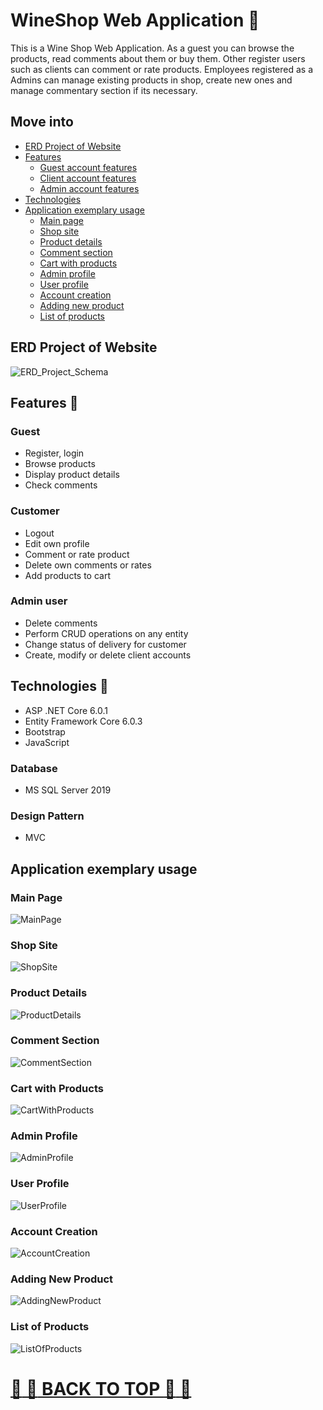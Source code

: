 # WineShop Web Application 🍷

This is a Wine Shop Web Application. As a guest you can browse the products, read comments about them or buy them. Other register users such as clients can comment or rate products. Employees registered as a Admins can manage existing products in shop, create new ones and manage commentary section if its necessary.

## Move into
* [ERD Project of Website](#erd-project-of-website)
* [Features](#features-)
  * [Guest account features](#guest)
  * [Client account features](#customer)
  * [Admin account features](#admin-user)
* [Technologies](#technologies-)
* [Application exemplary usage](#application-exemplary-usage)
  * [Main page](#main-page)
  * [Shop site](#shop-site)
  * [Product details](#product-details)
  * [Comment section](#comment-section)
  * [Cart with products](#cart-with-products)
  * [Admin profile](#admin-profile)
  * [User profile](#user-profile)
  * [Account creation](#account-creation)
  * [Adding new product](#adding-new-product)
  * [List of products](#list-of-products)

## ERD Project of Website
![ERD_Project_Schema](./Screenshots/ERD.jpg)
## Features 📖

### Guest
+ Register, login
+ Browse products
+ Display product details
+ Check comments

### Customer
+ Logout
+ Edit own profile
+ Comment or rate product
+ Delete own comments or rates
+ Add products to cart

### Admin user
+ Delete comments
+ Perform CRUD operations on any entity
+ Change status of delivery for customer
+ Create, modify or delete client accounts

## Technologies 🧮
+ ASP .NET Core 6.0.1
+ Entity Framework Core 6.0.3
+ Bootstrap
+ JavaScript

### Database
+ MS SQL Server 2019

### Design Pattern
+ MVC

## Application exemplary usage
### Main Page
![MainPage](./Screenshots/mainPage.jpg)
### Shop Site
![ShopSite](./Screenshots/ListOfProducts.png)
### Product Details
![ProductDetails](./Screenshots/ListOfProducts.png)
### Comment Section
![CommentSection](./Screenshots/ListOfProducts.png)
### Cart with Products
![CartWithProducts](./Screenshots/ListOfProducts.png)
### Admin Profile
![AdminProfile](./Screenshots/ListOfProducts.png)
### User Profile
![UserProfile](./Screenshots/ListOfProducts.png)
### Account Creation
![AccountCreation](./Screenshots/ListOfProducts.png)
### Adding New Product
![AddingNewProduct](./Screenshots/ListOfProducts.png)
### List of Products
![ListOfProducts](./Screenshots/ListOfProducts.png)

# [:arrow_up_small: :arrow_up_small: BACK TO TOP :arrow_up_small: :arrow_up_small:](#wineshop-web-application-)
